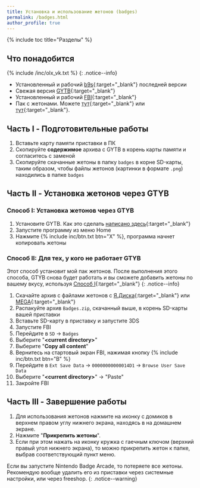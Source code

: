 ```yaml
---
title: Установка и использование жетонов (badges)
permalink: /badges.html
author_profile: true
---
```


{% include toc title="Разделы" %}

## Что понадобится
<a name="what_need" /> 

{% include /inc/olx_vk.txt %}
{: .notice--info}

* Установленный и рабочий [b9s](updating-b9s){:target="_blank"} последней версии 
* Свежая версия [GYTB](https://github.com/chaoskagami/GYTB/releases/download/alt-rel1/GYTB.cia){:target="_blank"} 
* Установленный и рабочий [FBI](fbi){:target="_blank"}
* Пак с жетонами. Можете [тут](https://themeplaza.eu/?category=badges&query=&sort=newest){:target="_blank"} или [тут](https://gbatemp.net/threads/nintendo-badge-arcade-badges-collection.405667/){:target="_blank"}.

## Часть I - Подготовительные работы

1. Вставьте карту памяти приставки в ПК
1. Скопируйте **содержимое** архива с GYTB в корень карты памяти и согласитесь с заменой
1. Скопируйте скачанные жетоны в папку `badges` в корне SD-карты, таким образом, чтобы файлы жетонов (картинки в формате `.png`) находились в папке `badges`

## Часть II - Установка жетонов через GTYB

### Способ I: Установка жетонов через GTYB

1. Установите GYTB. Как это сделать [написано здесь](games#способ-ii---fbi){:target="_blank"}
1. Запустите программу из меню Home
1. Нажмите {% include inc/btn.txt btn="X" %}, программа начнет копировать жетоны

### Способ II: Для тех, у кого не работает GTYB

Этот способ установит мой пак жетонов. После выполнения этого способа, GTYB снова будет работать и вы сможете добавить жетоны по вашему вкусу, используя [Способ I](badges#part2a){:target="_blank"}
{: .notice--info}

1. Скачайте архив с файлами жетонов с [Я.Диска](https://yadi.sk/d/2mwMKtaZ3Kt4Hm){:target="_blank"} или [MEGA](https://mega.nz/#!0h0B2TaQ!95bjmMWYN1VHomezFLvtN9ThJATJfgxDQKd4_gGMbNk){:target="_blank"}
1. Распакуйте архив `Badges.zip`, скачанный выше, в корень SD-карты вашей приставки
1. Вставьте SD-карту в приставку и запустите 3DS
1. Запустите FBI
1. Перейдите в `SD` -> `Badges`
1. Выберите "**\<current directory>**"
1. Выберите "**Copy all content**"
1. Вернитесь на стартовый экран FBI, нажимая кнопку {% include inc/btn.txt btn="B" %}
1. Перейдите в `Ext Save Data` -> `00000000000014D1` -> `Browse User Save Data`
1. Выберите "**\<current directory>**" -> "Paste"
1. Закройте FBI 

## Часть III - Завершение работы

1. Для использования жетонов нажмите на иконку с домиков в верхнем правом углу нижнего экрана, находясь в на домашнем экране. 
1. Нажмите "**Прикрепить жетоны**".
1. Если при этом нажать на иконку кружка с гаечным ключом (верхний правый угол нижнего экрана), то можно прикрепить жетон к папке, выбрав соответствующий пункт меню.

Если вы запустите Nintendo Badge Arcade, то потеряете все жетоны. Рекомендую вообще удалить его из приставки через системные настройки, или через freeshop. 
{: .notice--warning}

